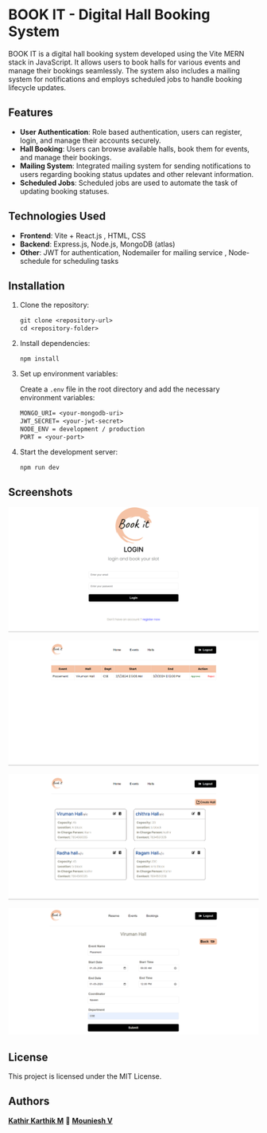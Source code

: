 # BOOK IT - Digital Hall Booking System

BOOK IT is a digital hall booking system developed using the Vite MERN stack in JavaScript. It allows users to book halls for various events and manage their bookings seamlessly. The system also includes a mailing system for notifications and employs scheduled jobs to handle booking lifecycle updates.

## Features

- **User Authentication**: Role based authentication, users can register, login, and manage their accounts securely.
- **Hall Booking**: Users can browse available halls, book them for events, and manage their bookings.
- **Mailing System**: Integrated mailing system for sending notifications to users regarding booking status updates and other relevant information.
- **Scheduled Jobs**: Scheduled jobs are used to automate the task of updating booking statuses.

## Technologies Used

- **Frontend**: Vite +  React.js , HTML, CSS 
- **Backend**: Express.js, Node.js, MongoDB (atlas)
- **Other**: JWT for authentication, Nodemailer for mailing service , Node-schedule for scheduling tasks

## Installation

1. Clone the repository:

    ```
    git clone <repository-url>
    cd <repository-folder>
    ```

2. Install dependencies:

    ```
    npm install
    ```

3. Set up environment variables:

    Create a `.env` file in the root directory and add the necessary environment variables:

    ```
    MONGO_URI= <your-mongodb-uri>
    JWT_SECRET= <your-jwt-secret>
    NODE_ENV = development / production
    PORT = <your-port>
    ```

4. Start the development server:

    ```
    npm run dev
    ```

## Screenshots

![Screenshot 1](/Screenshots/Login.png)


![Screenshot 2](/Screenshots/AdminPannel.png)


![Screenshot 3](/Screenshots/Halls.png)


![Screenshot 4](/Screenshots/Booking.png)


## License

This project is licensed under the MIT License.

## Authors

**[Kathir Karthik M](https://github.com/kathirKarthik001)**  🤝  **[Mouniesh V](https://github.com/Mounieshh)**
